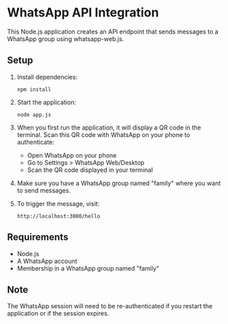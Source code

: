 # WhatsApp API Integration

This Node.js application creates an API endpoint that sends messages to a WhatsApp group using whatsapp-web.js.

## Setup

1. Install dependencies:
   ```
   npm install
   ```

2. Start the application:
   ```
   node app.js
   ```

3. When you first run the application, it will display a QR code in the terminal. Scan this QR code with WhatsApp on your phone to authenticate:
   - Open WhatsApp on your phone
   - Go to Settings > WhatsApp Web/Desktop
   - Scan the QR code displayed in your terminal

4. Make sure you have a WhatsApp group named "family" where you want to send messages.

5. To trigger the message, visit:
   ```
   http://localhost:3000/hello
   ```

## Requirements

- Node.js
- A WhatsApp account
- Membership in a WhatsApp group named "family"

## Note

The WhatsApp session will need to be re-authenticated if you restart the application or if the session expires.
